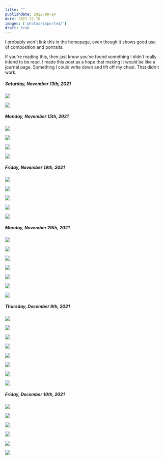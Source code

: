 ```yaml
---
title: ""
publishdate: 2022-09-14
date: 2021-12-10
images: ['photos/imported/']
draft: true
---
```


I probably won't link this in the homepage, even though it shows good use of composition and portraits.

If you're reading this, then just know you've found something I didn't really intend to be read.  I made this post as a hope that making it would be like a journal page.  Something I could write down and lift off my chest.  That didn't work.

##### Saturday, November 13th, 2021

![](photos/imported/2021-11-13/converted/DSC02844.jpg)

![](photos/imported/2021-11-13/converted/DSC02847.jpg)

##### Monday, November 15th, 2021

![](photos/imported/2021-11-15/converted/DSC02854.jpg)

![](photos/imported/2021-11-15/converted/DSC02857.jpg)

![](photos/imported/2021-11-15/converted/DSC02859.jpg)

![](photos/imported/2021-11-15/converted/DSC02895.jpg)

##### Friday, November 19th, 2021

![](photos/imported/2021-11-19/converted/DSC02913.jpg)

![](photos/imported/2021-11-19/converted/DSC02938.jpg)

![](photos/imported/2021-11-19/converted/DSC02939.jpg)

![](photos/imported/2021-11-19/converted/DSC02940.jpg)

![](photos/imported/2021-11-19/converted/DSC02942.jpg)

##### Monday, November 29th, 2021

![](photos/imported/2021-11-29/converted/DSC03155.jpg)

![](photos/imported/2021-11-29/converted/DSC03173.jpg)

![](photos/imported/2021-11-29/converted/DSC03233.jpg)

![](photos/imported/2021-11-29/converted/DSC03240.jpg)

![](photos/imported/2021-11-29/converted/DSC03255.jpg)

![](photos/imported/2021-11-29/converted/DSC03278.jpg)

![](photos/imported/2021-11-29/converted/DSC03289.jpg)

##### Thursday, December 9th, 2021

![](photos/imported/2021-12-09/converted/DSC03391.jpg)

![](photos/imported/2021-12-09/converted/DSC03394.jpg)

![](photos/imported/2021-12-09/converted/DSC03397.jpg)

![](photos/imported/2021-12-09/converted/DSC03403.jpg)

![](photos/imported/2021-12-09/converted/DSC03411.jpg)

![](photos/imported/2021-12-09/converted/DSC03432.jpg)

![](photos/imported/2021-12-09/converted/DSC03453.jpg)

![](photos/imported/2021-12-09/converted/DSC03461.jpg)

##### Friday, December 10th, 2021

![](photos/imported/2021-12-10/converted/DSC03505.jpg)

![](photos/imported/2021-12-10/converted/DSC03510.jpg)

![](photos/imported/2021-12-10/converted/DSC03526.jpg)

![](photos/imported/2021-12-10/converted/DSC03578.jpg)

![](photos/imported/2021-12-10/converted/DSC03581.jpg)

![](photos/imported/2021-12-10/converted/DSC03589.jpg)

